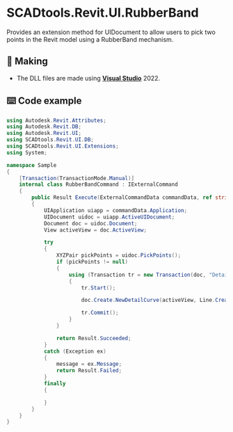 # SCADtools.Revit.UI.RubberBand
Provides an extension method for UIDocument to allow users to pick two points in the Revit model using a RubberBand mechanism.

## :rocket: Making
- The DLL files are made using [**Visual Studio**](https://github.com/microsoft) 2022.

## :keyboard: Code example
```c#
using Autodesk.Revit.Attributes;
using Autodesk.Revit.DB;
using Autodesk.Revit.UI;
using SCADtools.Revit.UI.DB;
using SCADtools.Revit.UI.Extensions;
using System;

namespace Sample
{
    [Transaction(TransactionMode.Manual)]
    internal class RubberBandCommand : IExternalCommand
    {
        public Result Execute(ExternalCommandData commandData, ref string message, ElementSet elements)
        {
            UIApplication uiapp = commandData.Application;
            UIDocument uidoc = uiapp.ActiveUIDocument;
            Document doc = uidoc.Document;
            View activeView = doc.ActiveView;

            try
            {
                XYZPair pickPoints = uidoc.PickPoints();
                if (pickPoints != null)
                {
                    using (Transaction tr = new Transaction(doc, "Detail Curve"))
                    {
                        tr.Start();

                        doc.Create.NewDetailCurve(activeView, Line.CreateBound(pickPoints.StartPoint, pickPoints.EndPoint));

                        tr.Commit();
                    }
                }

                return Result.Succeeded;
            }
            catch (Exception ex)
            {
                message = ex.Message;
                return Result.Failed;
            }
            finally
            {

            }
        }
    }
}
```
